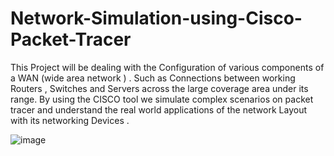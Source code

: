 # Network-Simulation-using-Cisco-Packet-Tracer
This Project will be dealing with the Configuration of various components of a WAN (wide area network ) . Such as  Connections between working Routers , Switches and Servers across the large coverage area under its range.
By using the CISCO tool we simulate complex scenarios on packet tracer and understand the real world applications of the network Layout with its networking Devices .

![image](https://user-images.githubusercontent.com/92975269/155580162-59c81a6b-7e8c-4d70-a02c-2c6cad339d47.png)
